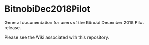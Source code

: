 # BitnobiDec2018Pilot
General documentation for users of the Bitnobi December 2018 Pilot release.

Please see the Wiki associated with this repository.

